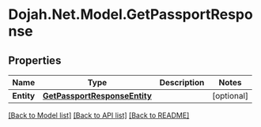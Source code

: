 # Dojah.Net.Model.GetPassportResponse

## Properties

Name | Type | Description | Notes
------------ | ------------- | ------------- | -------------
**Entity** | [**GetPassportResponseEntity**](GetPassportResponseEntity.md) |  | [optional] 

[[Back to Model list]](../README.md#documentation-for-models) [[Back to API list]](../README.md#documentation-for-api-endpoints) [[Back to README]](../README.md)

